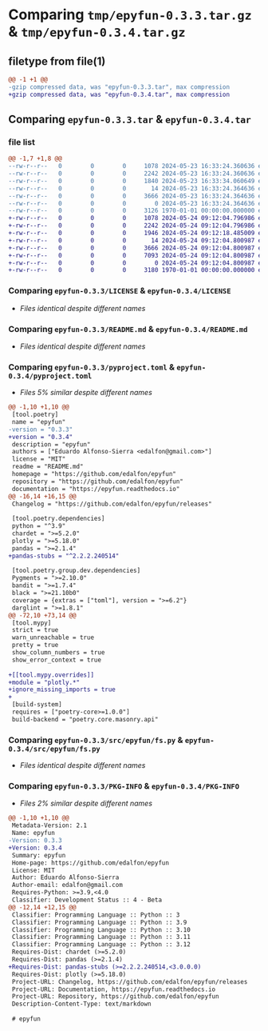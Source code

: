 # Comparing `tmp/epyfun-0.3.3.tar.gz` & `tmp/epyfun-0.3.4.tar.gz`

## filetype from file(1)

```diff
@@ -1 +1 @@
-gzip compressed data, was "epyfun-0.3.3.tar", max compression
+gzip compressed data, was "epyfun-0.3.4.tar", max compression
```

## Comparing `epyfun-0.3.3.tar` & `epyfun-0.3.4.tar`

### file list

```diff
@@ -1,7 +1,8 @@
--rw-r--r--   0        0        0     1078 2024-05-23 16:33:24.360636 epyfun-0.3.3/LICENSE
--rw-r--r--   0        0        0     2242 2024-05-23 16:33:24.360636 epyfun-0.3.3/README.md
--rw-r--r--   0        0        0     1840 2024-05-23 16:33:34.060649 epyfun-0.3.3/pyproject.toml
--rw-r--r--   0        0        0       14 2024-05-23 16:33:24.364636 epyfun-0.3.3/src/epyfun/__init__.py
--rw-r--r--   0        0        0     3666 2024-05-23 16:33:24.364636 epyfun-0.3.3/src/epyfun/fs.py
--rw-r--r--   0        0        0        0 2024-05-23 16:33:24.364636 epyfun-0.3.3/src/epyfun/py.typed
--rw-r--r--   0        0        0     3126 1970-01-01 00:00:00.000000 epyfun-0.3.3/PKG-INFO
+-rw-r--r--   0        0        0     1078 2024-05-24 09:12:04.796986 epyfun-0.3.4/LICENSE
+-rw-r--r--   0        0        0     2242 2024-05-24 09:12:04.796986 epyfun-0.3.4/README.md
+-rw-r--r--   0        0        0     1946 2024-05-24 09:12:18.485009 epyfun-0.3.4/pyproject.toml
+-rw-r--r--   0        0        0       14 2024-05-24 09:12:04.800987 epyfun-0.3.4/src/epyfun/__init__.py
+-rw-r--r--   0        0        0     3666 2024-05-24 09:12:04.800987 epyfun-0.3.4/src/epyfun/fs.py
+-rw-r--r--   0        0        0     7093 2024-05-24 09:12:04.800987 epyfun-0.3.4/src/epyfun/plotly.py
+-rw-r--r--   0        0        0        0 2024-05-24 09:12:04.800987 epyfun-0.3.4/src/epyfun/py.typed
+-rw-r--r--   0        0        0     3180 1970-01-01 00:00:00.000000 epyfun-0.3.4/PKG-INFO
```

### Comparing `epyfun-0.3.3/LICENSE` & `epyfun-0.3.4/LICENSE`

 * *Files identical despite different names*

### Comparing `epyfun-0.3.3/README.md` & `epyfun-0.3.4/README.md`

 * *Files identical despite different names*

### Comparing `epyfun-0.3.3/pyproject.toml` & `epyfun-0.3.4/pyproject.toml`

 * *Files 5% similar despite different names*

```diff
@@ -1,10 +1,10 @@
 [tool.poetry]
 name = "epyfun"
-version = "0.3.3"
+version = "0.3.4"
 description = "epyfun"
 authors = ["Eduardo Alfonso-Sierra <edalfon@gmail.com>"]
 license = "MIT"
 readme = "README.md"
 homepage = "https://github.com/edalfon/epyfun"
 repository = "https://github.com/edalfon/epyfun"
 documentation = "https://epyfun.readthedocs.io"
@@ -16,14 +16,15 @@
 Changelog = "https://github.com/edalfon/epyfun/releases"
 
 [tool.poetry.dependencies]
 python = "^3.9"
 chardet = ">=5.2.0"
 plotly = ">=5.18.0"
 pandas = ">=2.1.4"
+pandas-stubs = "^2.2.2.240514"
 
 [tool.poetry.group.dev.dependencies]
 Pygments = ">=2.10.0"
 bandit = ">=1.7.4"
 black = ">=21.10b0"
 coverage = {extras = ["toml"], version = ">=6.2"}
 darglint = ">=1.8.1"
@@ -72,10 +73,14 @@
 [tool.mypy]
 strict = true
 warn_unreachable = true
 pretty = true
 show_column_numbers = true
 show_error_context = true
 
+[[tool.mypy.overrides]]
+module = "plotly.*"
+ignore_missing_imports = true
+
 [build-system]
 requires = ["poetry-core>=1.0.0"]
 build-backend = "poetry.core.masonry.api"
```

### Comparing `epyfun-0.3.3/src/epyfun/fs.py` & `epyfun-0.3.4/src/epyfun/fs.py`

 * *Files identical despite different names*

### Comparing `epyfun-0.3.3/PKG-INFO` & `epyfun-0.3.4/PKG-INFO`

 * *Files 2% similar despite different names*

```diff
@@ -1,10 +1,10 @@
 Metadata-Version: 2.1
 Name: epyfun
-Version: 0.3.3
+Version: 0.3.4
 Summary: epyfun
 Home-page: https://github.com/edalfon/epyfun
 License: MIT
 Author: Eduardo Alfonso-Sierra
 Author-email: edalfon@gmail.com
 Requires-Python: >=3.9,<4.0
 Classifier: Development Status :: 4 - Beta
@@ -12,14 +12,15 @@
 Classifier: Programming Language :: Python :: 3
 Classifier: Programming Language :: Python :: 3.9
 Classifier: Programming Language :: Python :: 3.10
 Classifier: Programming Language :: Python :: 3.11
 Classifier: Programming Language :: Python :: 3.12
 Requires-Dist: chardet (>=5.2.0)
 Requires-Dist: pandas (>=2.1.4)
+Requires-Dist: pandas-stubs (>=2.2.2.240514,<3.0.0.0)
 Requires-Dist: plotly (>=5.18.0)
 Project-URL: Changelog, https://github.com/edalfon/epyfun/releases
 Project-URL: Documentation, https://epyfun.readthedocs.io
 Project-URL: Repository, https://github.com/edalfon/epyfun
 Description-Content-Type: text/markdown
 
 # epyfun
```

